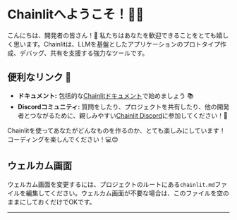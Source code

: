 <!--
CO_OP_TRANSLATOR_METADATA:
{
  "original_hash": "c49526c7abc56b0b5f1e835c1739f18e",
  "translation_date": "2025-09-24T10:44:18+00:00",
  "source_file": "Module08/samples/04/chainlit.md",
  "language_code": "ja"
}
-->
# Chainlitへようこそ！🚀🤖

こんにちは、開発者の皆さん！👋 私たちはあなたを歓迎できることをとても嬉しく思います。Chainlitは、LLMを基盤としたアプリケーションのプロトタイプ作成、デバッグ、共有を支援する強力なツールです。

## 便利なリンク 🔗

- **ドキュメント:** 包括的な[Chainlitドキュメント](https://docs.chainlit.io)で始めましょう 📚
- **Discordコミュニティ:** 質問をしたり、プロジェクトを共有したり、他の開発者とつながるために、親しみやすい[Chainlit Discord](https://discord.gg/k73SQ3FyUh)に参加してください！💬

Chainlitを使ってあなたがどんなものを作るのか、とても楽しみにしています！コーディングを楽しんでください！💻😊

## ウェルカム画面

ウェルカム画面を変更するには、プロジェクトのルートにある`chainlit.md`ファイルを編集してください。ウェルカム画面が不要な場合は、このファイルを空のままにしておくだけでOKです。

---

